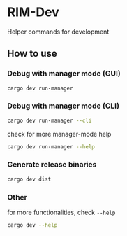 # RIM-Dev

Helper commands for development

## How to use

### Debug with manager mode (GUI)

```bash
cargo dev run-manager
```

### Debug with manager mode (CLI)

```bash
cargo dev run-manager --cli
```

check for more manager-mode help

```bash
cargo dev run-manager --help
```

### Generate release binaries

```bash
cargo dev dist
```

### Other

for more functionalities, check `--help`

```bash
cargo dev --help
```
